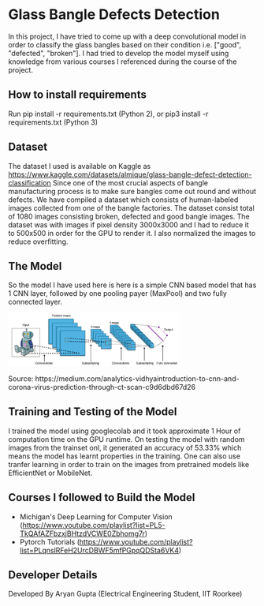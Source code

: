 # Glass Bangle Defects Detection
In this project, I have tried to come up with a deep convolutional model in order to classify the glass bangles based on their condition i.e. ["good", "defected", "broken"]. I had tried to develop the model myself using knowledge from various courses I referenced during the course of the project.

## How to install requirements
Run pip install -r requirements.txt (Python 2),
or pip3 install -r requirements.txt (Python 3)

## Dataset
The dataset I used is available on Kaggle as https://www.kaggle.com/datasets/almique/glass-bangle-defect-detection-classification
Since one of the most crucial aspects of bangle manufacturing process is to make sure bangles come out round and without defects. We have compiled a dataset which consists of human-labeled images collected from one of the bangle factories. The dataset consist total of 1080 images consisting broken, defected and good bangle images.
The dataset was with images if pixel density 3000x3000 and I had to reduce it to  500x500 in order for the GPU to render it. I also normalized the images to reduce overfitting.

## The Model
So the model I have used here is here is a simple CNN based model that has 1 CNN layer, followed by one pooling payer (MaxPool) and two fully connected layer.

<img src="./Images/CNN model.png" width="350" title="CNN Model">
<p>Source: https://medium.com/analytics-vidhyaintroduction-to-cnn-and-corona-virus-prediction-through-ct-scan-c9d6dbd67d26</p>

## Training and Testing of the Model
I trained the model using googlecolab and it took approximate 1 Hour of computation time on the GPU runtime. 
On testing the model with random images from the trainset onl, it generated an accuracy of 53.33% which means the model has learnt properties in the training. One can also use tranfer learning in order to train on the images from pretrained models like EfficientNet or MobileNet.

## Courses I followed to Build the Model 
- Michigan's Deep Learning for Computer Vision
(https://www.youtube.com/playlist?list=PL5-TkQAfAZFbzxjBHtzdVCWE0Zbhomg7r)
- Pytorch Tutorials
(https://www.youtube.com/playlist?list=PLqnslRFeH2UrcDBWF5mfPGpqQDSta6VK4)

## Developer Details
Developed By Aryan Gupta 
(Electrical Engineering Student, IIT Roorkee)
